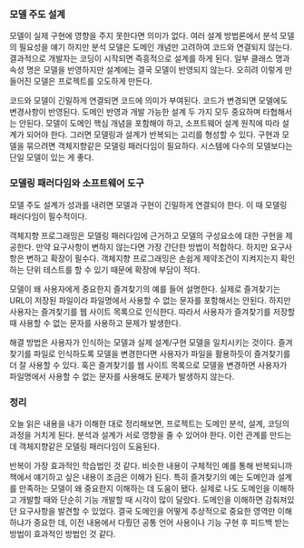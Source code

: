 ### 모델 주도 설계

  모델이 실제 구현에 영향을 주지 못한다면 의미가 없다. 여러 설계 방법론에서 분석 모델의 필요성을 얘기 하지만 분석 모델은 도메인 개념만 고려하여 코드와 연결되지 않는다. 결과적으로 개발자는 코딩이 시작되면 즉흥적으로 설계를 하게 된다. 일부 클래스 명과 속성 명은 모델을 반영하지만 설계에는 결국 모델이 반영되지 않는다. 오히려 이렇게 만들어진 모델은 프로젝트를 오도하게 만든다. 

  코드와 모델이 긴밀하게 연결되면 코드에 의미가 부여된다. 코드가 변경되면 모델에도 변경사항이 반영된다. 도메인 반영과 개발 가능한 설계 두 가지 모두 중요하며 타협해서는 안된다. 모델이 도메인 핵심 개념을 포함해야 하고, 소프트웨어 설계 원칙에 따라 설계가 되어야 한다. 그러면 모델링과 설계가 반복되는 고리를 형성할 수 있다. 구현과 모델을 묶으려면 객체지향같은 모델링 패러다임이 필요하다. 시스템에 다수의 모델보다는 단일 모델이 있는 게 좋다.

 

### 모델링 패러다임와 소프트웨어 도구

  모델 주도 설계가 성과를 내려면 모델과 구현이 긴밀하게 연결되야 한다. 이 때 모델링 패러다임이 필수적이다.

  객체지향 프로그래밍은 모델링 패러다임에 근거하고 모델의 구성요소에 대한 구현을 제공한다. 만약 요구사항이 변하지 않는다면 가장 간단한 방법이 적합하다. 하지만 요구사항은 변하고 확장이 필수다. 객체지향 프로그래밍은 손쉽게 제약조건이 지켜지는지 확인하는 단위 테스트를 할 수 있기 때문에 확장에 부담이 적다.

  모델이 왜 사용자에게 중요한지 즐겨찾기의 예를 들어 설명한다. 실제로 즐겨찾기는 URL이 저장된 파일이라 파일명에서 사용할 수 없는 문자를 포함해서는 안된다. 하지만 사용자는 즐겨찾기를 웹 사이트 목록으로 인식한다. 따라서 사용자가 즐겨찾기를 저장할 때 사용할 수 없는 문자를 사용하고 문제가 발생한다. 

  해결 방법은 사용자가 인식하는 모델과 실제 설계/구현 모델을 일치시키는 것이다. 즐겨찾기를 파일로 인식하도록 모델을 변경한다면 사용자가 파일을 활용하듯이 즐겨찾기를 더 잘 사용할 수 있다. 혹은 즐겨찾기를 웹 사이트 목록으로 모델을 변경하면 사용자가 파일명에서 사용할 수 없는 문자를 사용해도 문제가 발생하지 않는다.  

### 정리

  오늘 읽은 내용을 내가 이해한 대로 정리해보면, 프로젝트는 도메인 분석, 설계, 코딩의 과정을 거치게 된다. 분석과 설계가 서로 영향을 줄 수 있어야 한다. 이런 관계를 만드는 데 객체지향같은 모델링 패러다임이 도움된다.

  반복이 가장 효과적인 학습법인 것 같다. 비슷한 내용이 구체적인 예를 통해 반복되니까 책에서 얘기하고 싶은 내용이 조금은 이해가 된다. 특히 즐겨찾기의 예는 도메인과 설계를 만족하는 모델이 왜 중요한지 이해하는 데 도움이 됐다. 실제로 나도 도메인을 이해하고 개발할 때와 단순히 기능 개발할 때 시각이 많이 달랐다. 도메인을 이해하면 감춰져있던 요구사항을 발견할 수 있었다. 결국 도메인을 어떻게 추상적으로 중요한 영역만 이해하냐가 중요한 데, 이전 내용에서 다뤘던 공통 언어 사용이나 기능 구현 후 피드백 받는 방법이 효과적인 방법인 것 같다.

